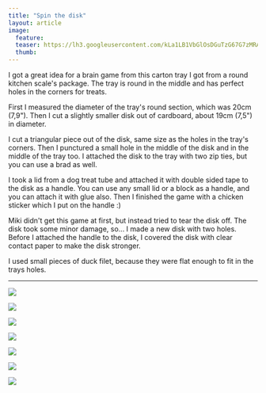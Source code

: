 ```yaml
---
title: "Spin the disk"
layout: article
image:
  feature:
  teaser: https://lh3.googleusercontent.com/kLa1LB1VbGlOsDGuTzG67G7zMRAoae_TxT-Opb7mes_DeLFH3N7PgXEka8VbZmQWIoI9vldyZx9MYDp6i3EXyLxdIrCgTu-k7Cso2pf6GI5OGhzCHazP6GvEqMwkK-e_RxCTw1eKXuT9B3b5DPU9QZ4wZi1d39eUVYGO8X5x3A0CZrTRdmpcF2pLlpsQm4bG5VBl4TF4JB-RcTUJjxhlabNwm34JOWZk4FJQRRXQo03DcOY0A4HXksigOqj1biEJSb6fKmE4NIJF5sv0fxeWvhMoKxrQ2fZIITu9nyK4bO60DTbhBC_8bWIiDef0LciBAAck4Rq3Rc_tIV0eSMN8xLnXlHTpFF9BNqfG5n2kcGT5eEF3P8dei5Ll4T83tIl77HJMB0EO4poqOn_W2-EWdLXm3PZi-ZJFs-fTV1zv0eVjvQJC56Rs7-HIJGivPdp9iE0CU8Bv5IowaV927b759gm8dcRHA7fHFucl68l-l90Rf547NVjYDyMhpv-bkeR5VXyszEZmFONjh2h-EcVt2ihDn5BUCzj7M7nj-j79V1Y=w245
  thumb:
---
```


I got a great idea for a brain game from this carton tray I got from a round kitchen scale's package. The tray is round in the middle and has perfect holes in the corners for treats.

First I measured the diameter of the tray's round section, which was 20cm (7,9"). Then I cut a slightly smaller disk out of cardboard, about 19cm (7,5") in diameter.

I cut a triangular piece out of the disk, same size as the holes in the tray's corners. Then I punctured a small hole in the middle of the disk and in the middle of the tray too. I attached the disk to the tray with two zip ties, but you can use a brad as well.

I took a lid from a dog treat tube and attached it with double sided tape to the disk as a handle. You can use any small lid or a block as a handle, and you can attach it with glue also. Then I finished the game with a chicken sticker which I put on the handle :) 

Miki didn't get this game at first, but instead tried to tear the disk off. The disk took some minor damage, so... I made a new disk with two holes. Before I attached the handle to the disk, I covered the disk with clear 
contact paper to make the disk stronger.

I used small pieces of duck filet, because they were flat enough to fit in the trays holes.

---

[![](https://lh3.googleusercontent.com/gKZj0z6ubwsH5df4R8dXT-PfG1PEMwyAvCYgia4iTKnW3_klnu2Jj_IJEGhJW3h35ctoCccImbjvuQKWK55e77oe5TaDuPRL0Wre_fKWWedyBtTRxtLPxUUCdIz4yX0oHSpjRTkZ5ewfDtFdWsIvl0i1_Wu7Yq11IyY4KRH5H4nXjoKcuF3qYUQtsSfIky4f8iV3sd3DOeIdq2cGr1oXYKR1AN12e6xjAHWObbEwlFoE34Fj_geObMSJKSgUrQHs5c-6oSHi5052sg4mNlIvjNUKniS-E-3uOhnyanswAKdsjBhcNw6foY1P-uX2jz9y12bz97Wq_vkq4PmYwNb8n6HYASlDgndoBXZ617safbg-IjhvObf30E7jaBnx-5Vr-FOIkr5YAVoCjVmrytvtBhrtsCUxHoUhw0pDplOCjDy4a9zGFKAuxwbWFrHoBOphr5SypUYR7Z4J-x8UgwDBU2FOx-_jkqS4uil1HRFn28OZuJdkc-hvIQx1gT5tBStiNXDFRIWSFGry-tEJZmM6PWgmnoScuPg1SrNZcOeCe8w=w800)](https://lh3.googleusercontent.com/gKZj0z6ubwsH5df4R8dXT-PfG1PEMwyAvCYgia4iTKnW3_klnu2Jj_IJEGhJW3h35ctoCccImbjvuQKWK55e77oe5TaDuPRL0Wre_fKWWedyBtTRxtLPxUUCdIz4yX0oHSpjRTkZ5ewfDtFdWsIvl0i1_Wu7Yq11IyY4KRH5H4nXjoKcuF3qYUQtsSfIky4f8iV3sd3DOeIdq2cGr1oXYKR1AN12e6xjAHWObbEwlFoE34Fj_geObMSJKSgUrQHs5c-6oSHi5052sg4mNlIvjNUKniS-E-3uOhnyanswAKdsjBhcNw6foY1P-uX2jz9y12bz97Wq_vkq4PmYwNb8n6HYASlDgndoBXZ617safbg-IjhvObf30E7jaBnx-5Vr-FOIkr5YAVoCjVmrytvtBhrtsCUxHoUhw0pDplOCjDy4a9zGFKAuxwbWFrHoBOphr5SypUYR7Z4J-x8UgwDBU2FOx-_jkqS4uil1HRFn28OZuJdkc-hvIQx1gT5tBStiNXDFRIWSFGry-tEJZmM6PWgmnoScuPg1SrNZcOeCe8w=s0)

[![](https://lh3.googleusercontent.com/n3OjdF-FTk8C8yEBlffc6VFrI0HQMmD2_oREjRmKWUdO7O2nrwUVvSbK0pT3TfhGzwylOMqZhE2tOWJxDOYCqvKw3U9AM4L6RbMw3Uxyk5qxR44lngPdm1YMN3SjkQdcvrNLR11MdE7VneGgresvknim9-kBYbB2g_QCP-xDQoAac7rFw1uJ7DeI_tH5m2bvnZBov98cngH3lFR1RssvQ5qHgU8BuXJd1cyJJeHC7npakUB38y7x6gr8yrhIZeBmOh6JZ5hbw4wsMD7o2t9frHHYhGx8QMHdH_0EXXg_nfWst8J_9bDekCGaVn5Etkjt2tMJ4Wa_C0EAtHRmDXT6r07EABcRHALxlLVv6RVGyoD5g4GtbNS_sBNesoYQ5xakFnf8VmLO9mOuoggrE_vuE_BHgHtZ-GmRR8PxaQm0BKgTdJgEP-XlHfKAUYyIt8JnlcuXMSj-E1tXUaYnw-JWmab51Az2a7a6H5WrKM5IaoF4RV_-un6QPQjdpwTzrUqvD5rasPzAXdAp2Yqbivp5Jfao0-5EHS6OiGWnuytpIGg=w800)](https://lh3.googleusercontent.com/n3OjdF-FTk8C8yEBlffc6VFrI0HQMmD2_oREjRmKWUdO7O2nrwUVvSbK0pT3TfhGzwylOMqZhE2tOWJxDOYCqvKw3U9AM4L6RbMw3Uxyk5qxR44lngPdm1YMN3SjkQdcvrNLR11MdE7VneGgresvknim9-kBYbB2g_QCP-xDQoAac7rFw1uJ7DeI_tH5m2bvnZBov98cngH3lFR1RssvQ5qHgU8BuXJd1cyJJeHC7npakUB38y7x6gr8yrhIZeBmOh6JZ5hbw4wsMD7o2t9frHHYhGx8QMHdH_0EXXg_nfWst8J_9bDekCGaVn5Etkjt2tMJ4Wa_C0EAtHRmDXT6r07EABcRHALxlLVv6RVGyoD5g4GtbNS_sBNesoYQ5xakFnf8VmLO9mOuoggrE_vuE_BHgHtZ-GmRR8PxaQm0BKgTdJgEP-XlHfKAUYyIt8JnlcuXMSj-E1tXUaYnw-JWmab51Az2a7a6H5WrKM5IaoF4RV_-un6QPQjdpwTzrUqvD5rasPzAXdAp2Yqbivp5Jfao0-5EHS6OiGWnuytpIGg=s0)

[![](https://lh3.googleusercontent.com/n0FeyfiXbCW1Mmnm5JL-NEUSrosIN9sq22fhPSMFT_qBggslQ7c-MBMIVvy1tuxw1nkWalKqcYEhGR9egwrQA66IjbxVIepYlIV5Qvh8nPeXFndR-e3pq31o7PwhpOYf3kERXsIDHm_nhC7H2Q4pdUrCF5HnNa-_F_EiZb3nYKGHtn3NVTjOncqXe-_FUiri7RctpTA1ejAwrYKLjf8ipbLwI3Kir_Lvx731WCsKd7aVYJkd_1_GmUGLKNdOzyD65kj-ZVPNXUE632zjdGHacfxuLbhI1ho8JytPRixReKDgFMxTqgbES6HChV8yn33TekBaSbeu6qI43rJGoIFJSI3IP_lzYCmbPCSXrbeNtJ72fU0Jhsu_fb-FnsO17xHXaqhRM-0kOZblxRW98FEVJiqvagNlc_ksC-PIYB57-iJDT7ig867qC1VV6YmG8i_i0m7LH_t8h28p8CypWHKsCEixHtwYl-9ovvYkzCsVx05-SLAGdNjAfg2kxV7iB7h4tfEDL50NDJxidifXevwYeGq-v6qL3Cnm0iVudPYNpcQ=w800)](https://lh3.googleusercontent.com/n0FeyfiXbCW1Mmnm5JL-NEUSrosIN9sq22fhPSMFT_qBggslQ7c-MBMIVvy1tuxw1nkWalKqcYEhGR9egwrQA66IjbxVIepYlIV5Qvh8nPeXFndR-e3pq31o7PwhpOYf3kERXsIDHm_nhC7H2Q4pdUrCF5HnNa-_F_EiZb3nYKGHtn3NVTjOncqXe-_FUiri7RctpTA1ejAwrYKLjf8ipbLwI3Kir_Lvx731WCsKd7aVYJkd_1_GmUGLKNdOzyD65kj-ZVPNXUE632zjdGHacfxuLbhI1ho8JytPRixReKDgFMxTqgbES6HChV8yn33TekBaSbeu6qI43rJGoIFJSI3IP_lzYCmbPCSXrbeNtJ72fU0Jhsu_fb-FnsO17xHXaqhRM-0kOZblxRW98FEVJiqvagNlc_ksC-PIYB57-iJDT7ig867qC1VV6YmG8i_i0m7LH_t8h28p8CypWHKsCEixHtwYl-9ovvYkzCsVx05-SLAGdNjAfg2kxV7iB7h4tfEDL50NDJxidifXevwYeGq-v6qL3Cnm0iVudPYNpcQ=s0)

[![](https://lh3.googleusercontent.com/A3IDP0sSUvSHlINrexnHaI7Rs4Hok362LEVHXPJHJcktE8pQqEKlg_n15JnjNDhNeFTxSHepcX38jmNgLMUhI7iJjW_tcf9iSwH6iU3rHlf4dKlrFaQmjiKjxZRE7oVGQsEHb-838yJYdfgSrDEQfAPEBhy26OBIuWDy-W9i5tbxCN75slXuJUH26doOkZKm3rToI_u8Ok7oqz24_tVNXbTJzY-3k1Fy7-7USzBlkqi7CyEgnlr7Bgs_4XlUC4DPststhkDknYVA8gkmWLXETKpDIjXzelZS93b2XDx_G2h1lFCXROphR-9bymZZ6mnfV4MITzZ28kWnUJ04F9FkrdnmS2sgRE1Igos1x-d7r-NNaix31dSIFWhLnBcLMPf9CvTOTjlw2-KCuCn2QmZ59lKTHFHAiM3_CnFGfGBHNpsqnywM1LXYW-gnbtIa5tHtAU5qZHppaVCtxJA_-2Jgoz8KddRFvZJYgPpggULBSSOMBaS20z2a7AIYRKg0d-YX9oZAKx8FDl5YjR5DHl43rhTrQwfUKra5csNXo9HWCW8=w800)](https://lh3.googleusercontent.com/A3IDP0sSUvSHlINrexnHaI7Rs4Hok362LEVHXPJHJcktE8pQqEKlg_n15JnjNDhNeFTxSHepcX38jmNgLMUhI7iJjW_tcf9iSwH6iU3rHlf4dKlrFaQmjiKjxZRE7oVGQsEHb-838yJYdfgSrDEQfAPEBhy26OBIuWDy-W9i5tbxCN75slXuJUH26doOkZKm3rToI_u8Ok7oqz24_tVNXbTJzY-3k1Fy7-7USzBlkqi7CyEgnlr7Bgs_4XlUC4DPststhkDknYVA8gkmWLXETKpDIjXzelZS93b2XDx_G2h1lFCXROphR-9bymZZ6mnfV4MITzZ28kWnUJ04F9FkrdnmS2sgRE1Igos1x-d7r-NNaix31dSIFWhLnBcLMPf9CvTOTjlw2-KCuCn2QmZ59lKTHFHAiM3_CnFGfGBHNpsqnywM1LXYW-gnbtIa5tHtAU5qZHppaVCtxJA_-2Jgoz8KddRFvZJYgPpggULBSSOMBaS20z2a7AIYRKg0d-YX9oZAKx8FDl5YjR5DHl43rhTrQwfUKra5csNXo9HWCW8=s0)

[![](https://lh3.googleusercontent.com/l9l-FDSzocbMsLbhppPBGFCljnAy5yKeSolU4NC8NeW63Bamxdn801jp7Vqb9q-oolMNy7H3BgGbR9l_mmSB4zCyGnuPrmb901IgmJhcCG5JU-SjN5v5oBNpZwYYZuNLlJaLJVC34TkH4bFc8Hwa15aVi00i74ys1SXTn62IYSJmT5f6hHfmZnRD5HBuRzDCdv5ifAdYBHGrmMRmginTTfJ8Z97UmQl_AbBMd-SExk9mhPaeoHCJSL9DAw5opRGpHftK609dEDzxFt7z1FpS6b3JWk9sau-LPgKvpctasQ5UMwmkB0DetfGSb_t_7ASRaxA1wMxr7cD96y6xFXdLyqVXPxk_Augdhy66M1HkDrHT6faTS3nNoUey0VNquE5Tmg0addtdFLiD_xwF3STUWS0EmTHhMEK7HeoEHsaHhZk81toez-Ek9aGVj1yrCMkmWD07Q6HtSKzEQOa-kJ-cYW-RhyCAkFhJykO9O5Qk_H5C_5BBKhH98l6vj_Aj5YZCfKVDR587eWUtDaFvXKczzrrGN7RNgJGEpekY6a1f0AA=w800)](https://lh3.googleusercontent.com/l9l-FDSzocbMsLbhppPBGFCljnAy5yKeSolU4NC8NeW63Bamxdn801jp7Vqb9q-oolMNy7H3BgGbR9l_mmSB4zCyGnuPrmb901IgmJhcCG5JU-SjN5v5oBNpZwYYZuNLlJaLJVC34TkH4bFc8Hwa15aVi00i74ys1SXTn62IYSJmT5f6hHfmZnRD5HBuRzDCdv5ifAdYBHGrmMRmginTTfJ8Z97UmQl_AbBMd-SExk9mhPaeoHCJSL9DAw5opRGpHftK609dEDzxFt7z1FpS6b3JWk9sau-LPgKvpctasQ5UMwmkB0DetfGSb_t_7ASRaxA1wMxr7cD96y6xFXdLyqVXPxk_Augdhy66M1HkDrHT6faTS3nNoUey0VNquE5Tmg0addtdFLiD_xwF3STUWS0EmTHhMEK7HeoEHsaHhZk81toez-Ek9aGVj1yrCMkmWD07Q6HtSKzEQOa-kJ-cYW-RhyCAkFhJykO9O5Qk_H5C_5BBKhH98l6vj_Aj5YZCfKVDR587eWUtDaFvXKczzrrGN7RNgJGEpekY6a1f0AA=s0)

[![](https://lh3.googleusercontent.com/5fgAWQYwx8CIL6cCpj62YaiuQ7sQvj5AZpUJ2FK7XDBGuOwCxHsEVH-FcoQFqS5dEDfZlNKhmvcImLxQC1uyDvh1e6vnCMwdp1iybzZcQ82P5mVYyW-a187owMOkfsF-iJIzls1ySQAY6LkstK8kC5XJHj4Gx8VH6uSUy-j1mEItJ4f6Q3gSdjBYWW3sy0RP_AaJ41p3HGOS3FGfoBeCFzVYDj72XyLIrRXe8vInl1gtEfoY6wASaWqEFJXwcYhzP7T-2-gfNHNx1p0cKBiHQ9QsUMMuXKvgCN7gAA5l7CszJxQaY99x8cSLZf8RWeB0EAi7-oizl2XSR3mG4alk0c33i-WYlcid9DcOwEBDuH8UKDkhi7sfmotmtyQT9c8BjVT8fcNVKsu1q0hmg9IQT7CJ6l2sU4Rxkqcqg_I2GGi0wpDK2H_y21p8YTQsrxRVFlVSNjPcWJDu8OU7UVwhcPfDiwqiypooko8LxXTEjOHlY8y3bwM32jJT1o__58nnYEZD_aguDp7Jz-k1ybaX9Ja5KDeJ9uPRi0wwCc42qbU=w800)](https://lh3.googleusercontent.com/5fgAWQYwx8CIL6cCpj62YaiuQ7sQvj5AZpUJ2FK7XDBGuOwCxHsEVH-FcoQFqS5dEDfZlNKhmvcImLxQC1uyDvh1e6vnCMwdp1iybzZcQ82P5mVYyW-a187owMOkfsF-iJIzls1ySQAY6LkstK8kC5XJHj4Gx8VH6uSUy-j1mEItJ4f6Q3gSdjBYWW3sy0RP_AaJ41p3HGOS3FGfoBeCFzVYDj72XyLIrRXe8vInl1gtEfoY6wASaWqEFJXwcYhzP7T-2-gfNHNx1p0cKBiHQ9QsUMMuXKvgCN7gAA5l7CszJxQaY99x8cSLZf8RWeB0EAi7-oizl2XSR3mG4alk0c33i-WYlcid9DcOwEBDuH8UKDkhi7sfmotmtyQT9c8BjVT8fcNVKsu1q0hmg9IQT7CJ6l2sU4Rxkqcqg_I2GGi0wpDK2H_y21p8YTQsrxRVFlVSNjPcWJDu8OU7UVwhcPfDiwqiypooko8LxXTEjOHlY8y3bwM32jJT1o__58nnYEZD_aguDp7Jz-k1ybaX9Ja5KDeJ9uPRi0wwCc42qbU=s0)

[![](https://lh3.googleusercontent.com/KoOGvTmolP1M8ii-YCwJd8QY1bigH54IqkMe9HEmjPBZXvuqgu2uusBNhaTTki-y96kYw10Tr0Ux-2VnodzpAgtoat-Zig4O_lZJQk4b7pwzUAV_IRTWC1KZK8gBIMpCksDAZCnLNJh6grIkOJ_dAxpL0a6RYQq-TXoJWHE5r24p0v3jTSR2b-ygNWcussD2a037IbYrFJ8W3Dc34e5R08UZB-gPwXvNXcwpCGrH91Ja2_D5MlTrC8WaVouCIBwEDEhsicBAvQjMgSzAEKdbnBFijIyhBnF0h-UrfGDEg7u9KpN1cM_e-FUbf_AvqaE7zoOm-BuWpTQDrhcoBe8qsr_7lZEb7XnlgRoLZON42MdtFR5ZPpRfgsA6zyO9PdT0XKWbBdEb85igod_b3kNZd1-r2YLvt9NAJiTXXrLEyuzynsx0bn63C_JZj4wfx7Ty3VMDR_ybBre47SjmIaSYCNWCLObXCZ1VmLhvjY20v9GoTFaP7Y8qhsVs8BPudELKjr0k6B6WLC9n7x4hMO7LK04WgxvNQvF3--rCcqM83OY=w800)](https://lh3.googleusercontent.com/KoOGvTmolP1M8ii-YCwJd8QY1bigH54IqkMe9HEmjPBZXvuqgu2uusBNhaTTki-y96kYw10Tr0Ux-2VnodzpAgtoat-Zig4O_lZJQk4b7pwzUAV_IRTWC1KZK8gBIMpCksDAZCnLNJh6grIkOJ_dAxpL0a6RYQq-TXoJWHE5r24p0v3jTSR2b-ygNWcussD2a037IbYrFJ8W3Dc34e5R08UZB-gPwXvNXcwpCGrH91Ja2_D5MlTrC8WaVouCIBwEDEhsicBAvQjMgSzAEKdbnBFijIyhBnF0h-UrfGDEg7u9KpN1cM_e-FUbf_AvqaE7zoOm-BuWpTQDrhcoBe8qsr_7lZEb7XnlgRoLZON42MdtFR5ZPpRfgsA6zyO9PdT0XKWbBdEb85igod_b3kNZd1-r2YLvt9NAJiTXXrLEyuzynsx0bn63C_JZj4wfx7Ty3VMDR_ybBre47SjmIaSYCNWCLObXCZ1VmLhvjY20v9GoTFaP7Y8qhsVs8BPudELKjr0k6B6WLC9n7x4hMO7LK04WgxvNQvF3--rCcqM83OY=s0)

